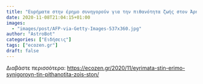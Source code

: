 ```yaml
---
title: "Ευρήματα στην έρημο συνηγορούν για την πιθανότητα ζωής στον Άρη"
date: 2020-11-08T21:04:15+01:00
images:
  - "images/post/AFP-via-Getty-Images-537x360.jpg"
author: "AstroBot"
categories: ["Ειδήσεις"]
tags: ["ecozen.gr"]
draft: false
---
```




Διαβάστε περισσότερα: https://ecozen.gr/2020/11/eyrimata-stin-erimo-synigoroyn-tin-pithanotita-zois-ston/
